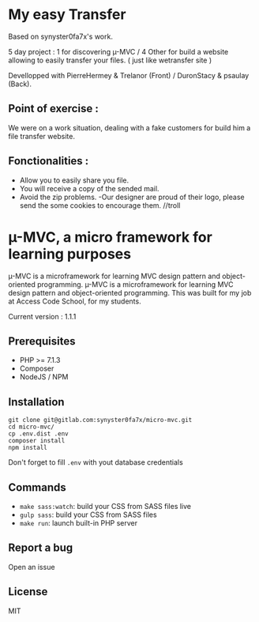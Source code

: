 My easy Transfer
================

Based on synyster0fa7x's work.

5 day project : 1 for discovering µ-MVC / 4 Other for build a website allowing to easily transfer your files. ( just like wetransfer site )

Devellopped with PierreHermey & Trelanor (Front) / DuronStacy & psaulay (Back).

## Point of exercise :
We were on a work situation, dealing with a fake customers for build him a file transfer website. 

## Fonctionalities : 
- Allow you to easily share you file.
- You will receive a copy of the sended mail. 
- Avoid the zip problems.
-Our designer are proud of their logo, please send the some cookies to encourage them. //troll 




 µ-MVC, a micro framework for learning purposes
 ===============================================

µ-MVC is a microframework for learning MVC design pattern and object-oriented programming. µ-MVC is a microframework for learning MVC design pattern and object-oriented programming. This was built for my job at Access Code School, for my students.

Current version : 1.1.1

## Prerequisites

* PHP >= 7.1.3
* Composer
* NodeJS / NPM

## Installation

```
git clone git@gitlab.com:synyster0fa7x/micro-mvc.git
cd micro-mvc/
cp .env.dist .env
composer install
npm install
```

Don't forget to fill `.env` with yout database credentials

## Commands

* `make sass:watch`: build your CSS from SASS files live
* `gulp sass`: build your CSS from SASS files
* `make run`: launch built-in PHP server 

## Report a bug

Open an issue

## License

MIT
